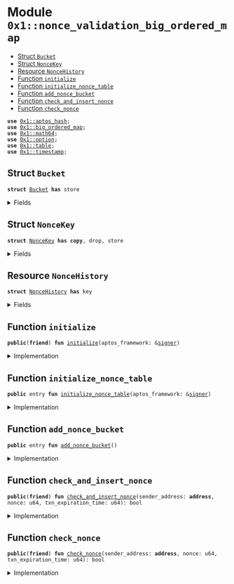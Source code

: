 
<a id="0x1_nonce_validation_big_ordered_map"></a>

# Module `0x1::nonce_validation_big_ordered_map`



-  [Struct `Bucket`](#0x1_nonce_validation_big_ordered_map_Bucket)
-  [Struct `NonceKey`](#0x1_nonce_validation_big_ordered_map_NonceKey)
-  [Resource `NonceHistory`](#0x1_nonce_validation_big_ordered_map_NonceHistory)
-  [Function `initialize`](#0x1_nonce_validation_big_ordered_map_initialize)
-  [Function `initialize_nonce_table`](#0x1_nonce_validation_big_ordered_map_initialize_nonce_table)
-  [Function `add_nonce_bucket`](#0x1_nonce_validation_big_ordered_map_add_nonce_bucket)
-  [Function `check_and_insert_nonce`](#0x1_nonce_validation_big_ordered_map_check_and_insert_nonce)
-  [Function `check_nonce`](#0x1_nonce_validation_big_ordered_map_check_nonce)


<pre><code><b>use</b> <a href="../../aptos-stdlib/../move-stdlib/doc/hash.md#0x1_aptos_hash">0x1::aptos_hash</a>;
<b>use</b> <a href="big_ordered_map.md#0x1_big_ordered_map">0x1::big_ordered_map</a>;
<b>use</b> <a href="../../aptos-stdlib/doc/math64.md#0x1_math64">0x1::math64</a>;
<b>use</b> <a href="../../aptos-stdlib/../move-stdlib/doc/option.md#0x1_option">0x1::option</a>;
<b>use</b> <a href="../../aptos-stdlib/doc/table.md#0x1_table">0x1::table</a>;
<b>use</b> <a href="timestamp.md#0x1_timestamp">0x1::timestamp</a>;
</code></pre>



<a id="0x1_nonce_validation_big_ordered_map_Bucket"></a>

## Struct `Bucket`



<pre><code><b>struct</b> <a href="nonce_validation_big_ordered_map.md#0x1_nonce_validation_big_ordered_map_Bucket">Bucket</a> <b>has</b> store
</code></pre>



<details>
<summary>Fields</summary>


<dl>
<dt>
<code>lowest_expiration_time: u64</code>
</dt>
<dd>

</dd>
<dt>
<code>nonces: <a href="big_ordered_map.md#0x1_big_ordered_map_BigOrderedMap">big_ordered_map::BigOrderedMap</a>&lt;<a href="nonce_validation_big_ordered_map.md#0x1_nonce_validation_big_ordered_map_NonceKey">nonce_validation_big_ordered_map::NonceKey</a>, u64&gt;</code>
</dt>
<dd>

</dd>
</dl>


</details>

<a id="0x1_nonce_validation_big_ordered_map_NonceKey"></a>

## Struct `NonceKey`



<pre><code><b>struct</b> <a href="nonce_validation_big_ordered_map.md#0x1_nonce_validation_big_ordered_map_NonceKey">NonceKey</a> <b>has</b> <b>copy</b>, drop, store
</code></pre>



<details>
<summary>Fields</summary>


<dl>
<dt>
<code>sender_address: <b>address</b></code>
</dt>
<dd>

</dd>
<dt>
<code>nonce: u64</code>
</dt>
<dd>

</dd>
</dl>


</details>

<a id="0x1_nonce_validation_big_ordered_map_NonceHistory"></a>

## Resource `NonceHistory`



<pre><code><b>struct</b> <a href="nonce_validation_big_ordered_map.md#0x1_nonce_validation_big_ordered_map_NonceHistory">NonceHistory</a> <b>has</b> key
</code></pre>



<details>
<summary>Fields</summary>


<dl>
<dt>
<code>nonce_table: <a href="../../aptos-stdlib/doc/table.md#0x1_table_Table">table::Table</a>&lt;u64, <a href="nonce_validation_big_ordered_map.md#0x1_nonce_validation_big_ordered_map_Bucket">nonce_validation_big_ordered_map::Bucket</a>&gt;</code>
</dt>
<dd>

</dd>
<dt>
<code>next_key: u64</code>
</dt>
<dd>

</dd>
</dl>


</details>

<a id="0x1_nonce_validation_big_ordered_map_initialize"></a>

## Function `initialize`



<pre><code><b>public</b>(<b>friend</b>) <b>fun</b> <a href="nonce_validation_big_ordered_map.md#0x1_nonce_validation_big_ordered_map_initialize">initialize</a>(aptos_framework: &<a href="../../aptos-stdlib/../move-stdlib/doc/signer.md#0x1_signer">signer</a>)
</code></pre>



<details>
<summary>Implementation</summary>


<pre><code><b>public</b>(<b>friend</b>) <b>fun</b> <a href="nonce_validation_big_ordered_map.md#0x1_nonce_validation_big_ordered_map_initialize">initialize</a>(aptos_framework: &<a href="../../aptos-stdlib/../move-stdlib/doc/signer.md#0x1_signer">signer</a>) {
    <a href="nonce_validation_big_ordered_map.md#0x1_nonce_validation_big_ordered_map_initialize_nonce_table">initialize_nonce_table</a>(aptos_framework);
}
</code></pre>



</details>

<a id="0x1_nonce_validation_big_ordered_map_initialize_nonce_table"></a>

## Function `initialize_nonce_table`



<pre><code><b>public</b> entry <b>fun</b> <a href="nonce_validation_big_ordered_map.md#0x1_nonce_validation_big_ordered_map_initialize_nonce_table">initialize_nonce_table</a>(aptos_framework: &<a href="../../aptos-stdlib/../move-stdlib/doc/signer.md#0x1_signer">signer</a>)
</code></pre>



<details>
<summary>Implementation</summary>


<pre><code><b>public</b> entry <b>fun</b> <a href="nonce_validation_big_ordered_map.md#0x1_nonce_validation_big_ordered_map_initialize_nonce_table">initialize_nonce_table</a>(aptos_framework: &<a href="../../aptos-stdlib/../move-stdlib/doc/signer.md#0x1_signer">signer</a>) {
    <b>if</b> (!<b>exists</b>&lt;<a href="nonce_validation_big_ordered_map.md#0x1_nonce_validation_big_ordered_map_NonceHistory">NonceHistory</a>&gt;(@aptos_framework)) {
        <b>let</b> <a href="../../aptos-stdlib/doc/table.md#0x1_table">table</a> = <a href="../../aptos-stdlib/doc/table.md#0x1_table_new">table::new</a>();
        <b>let</b> nonce_history = <a href="nonce_validation_big_ordered_map.md#0x1_nonce_validation_big_ordered_map_NonceHistory">NonceHistory</a> {
            nonce_table: <a href="../../aptos-stdlib/doc/table.md#0x1_table">table</a>,
            next_key: 0,
        };
        // Question[Orderless]: We need <b>to</b> prefill this <a href="../../aptos-stdlib/doc/table.md#0x1_table">table</a> in the beginning, so that we pay for the intial storage cost
        // I'm not sure what's the best way <b>to</b> initialize. If we initialize the <a href="../../aptos-stdlib/doc/table.md#0x1_table">table</a> here, will it be only executed
        // in <a href="genesis.md#0x1_genesis">genesis</a>? If this function is executed only in <a href="genesis.md#0x1_genesis">genesis</a>, then will it run on mainnet when we release this feature?
        <b>move_to</b>&lt;<a href="nonce_validation_big_ordered_map.md#0x1_nonce_validation_big_ordered_map_NonceHistory">NonceHistory</a>&gt;(aptos_framework, nonce_history);
    };
}
</code></pre>



</details>

<a id="0x1_nonce_validation_big_ordered_map_add_nonce_bucket"></a>

## Function `add_nonce_bucket`



<pre><code><b>public</b> entry <b>fun</b> <a href="nonce_validation_big_ordered_map.md#0x1_nonce_validation_big_ordered_map_add_nonce_bucket">add_nonce_bucket</a>()
</code></pre>



<details>
<summary>Implementation</summary>


<pre><code><b>public</b> entry <b>fun</b> <a href="nonce_validation_big_ordered_map.md#0x1_nonce_validation_big_ordered_map_add_nonce_bucket">add_nonce_bucket</a>() <b>acquires</b> <a href="nonce_validation_big_ordered_map.md#0x1_nonce_validation_big_ordered_map_NonceHistory">NonceHistory</a> {
    <b>if</b> (<b>exists</b>&lt;<a href="nonce_validation_big_ordered_map.md#0x1_nonce_validation_big_ordered_map_NonceHistory">NonceHistory</a>&gt;(@aptos_framework)) {
        <b>let</b> nonce_history = <b>borrow_global_mut</b>&lt;<a href="nonce_validation_big_ordered_map.md#0x1_nonce_validation_big_ordered_map_NonceHistory">NonceHistory</a>&gt;(@aptos_framework);
        <b>if</b> (!<a href="../../aptos-stdlib/doc/table.md#0x1_table_contains">table::contains</a>(&nonce_history.nonce_table, nonce_history.next_key)) {
            // Question[Orderless]: Should we add some dummy entries <b>as</b> well?
            <a href="../../aptos-stdlib/doc/table.md#0x1_table_add">table::add</a>(&<b>mut</b> nonce_history.nonce_table, nonce_history.next_key, <a href="nonce_validation_big_ordered_map.md#0x1_nonce_validation_big_ordered_map_Bucket">Bucket</a> {
                lowest_expiration_time: <a href="timestamp.md#0x1_timestamp_now_seconds">timestamp::now_seconds</a>(),
                nonces: <a href="big_ordered_map.md#0x1_big_ordered_map_new">big_ordered_map::new</a>(),
            });
        };
        nonce_history.next_key = nonce_history.next_key + 1;
    };
}
</code></pre>



</details>

<a id="0x1_nonce_validation_big_ordered_map_check_and_insert_nonce"></a>

## Function `check_and_insert_nonce`



<pre><code><b>public</b>(<b>friend</b>) <b>fun</b> <a href="nonce_validation_big_ordered_map.md#0x1_nonce_validation_big_ordered_map_check_and_insert_nonce">check_and_insert_nonce</a>(sender_address: <b>address</b>, nonce: u64, txn_expiration_time: u64): bool
</code></pre>



<details>
<summary>Implementation</summary>


<pre><code><b>public</b>(<b>friend</b>) <b>fun</b> <a href="nonce_validation_big_ordered_map.md#0x1_nonce_validation_big_ordered_map_check_and_insert_nonce">check_and_insert_nonce</a>(
    sender_address: <b>address</b>,
    nonce: u64,
    txn_expiration_time: u64,
): bool <b>acquires</b> <a href="nonce_validation_big_ordered_map.md#0x1_nonce_validation_big_ordered_map_NonceHistory">NonceHistory</a> {
    <b>let</b> nonce_history = <b>borrow_global_mut</b>&lt;<a href="nonce_validation_big_ordered_map.md#0x1_nonce_validation_big_ordered_map_NonceHistory">NonceHistory</a>&gt;(@aptos_framework);
    <b>let</b> nonce_key = <a href="nonce_validation_big_ordered_map.md#0x1_nonce_validation_big_ordered_map_NonceKey">NonceKey</a> {
        sender_address,
        nonce,
    };
    <b>let</b> index = sip_hash_from_value(&nonce_key) % 50000;
    <b>if</b> (!<a href="../../aptos-stdlib/doc/table.md#0x1_table_contains">table::contains</a>(&nonce_history.nonce_table, index)) {
        <b>let</b> nonces = <a href="big_ordered_map.md#0x1_big_ordered_map_new">big_ordered_map::new</a>();
        <a href="big_ordered_map.md#0x1_big_ordered_map_upsert">big_ordered_map::upsert</a>(&<b>mut</b> nonces, nonce_key, txn_expiration_time);
        <a href="../../aptos-stdlib/doc/table.md#0x1_table_add">table::add</a>(&<b>mut</b> nonce_history.nonce_table, index, <a href="nonce_validation_big_ordered_map.md#0x1_nonce_validation_big_ordered_map_Bucket">Bucket</a> {
            lowest_expiration_time: txn_expiration_time,
            nonces: nonces,
        });
        <b>return</b> <b>true</b>
    };
    <b>let</b> bucket = <a href="../../aptos-stdlib/doc/table.md#0x1_table_borrow_mut">table::borrow_mut</a>(&<b>mut</b> nonce_history.nonce_table, index);
    <b>if</b> (<a href="../../aptos-stdlib/../move-stdlib/doc/option.md#0x1_option_is_some">option::is_some</a>(&<a href="big_ordered_map.md#0x1_big_ordered_map_upsert">big_ordered_map::upsert</a>(&<b>mut</b> bucket.nonces, nonce_key, txn_expiration_time))) {
        <b>return</b> <b>false</b>
    };
    bucket.lowest_expiration_time = <b>min</b>(bucket.lowest_expiration_time, txn_expiration_time);
    // <b>let</b> current_time = <a href="timestamp.md#0x1_timestamp_now_seconds">timestamp::now_seconds</a>();
    // <b>if</b> (current_time &gt; bucket.lowest_expiration_time && big_ordered_map::length(&bucket.nonces) &gt; 10) {
    //     // There is an expired nonce. Remove the expired nonces.
    //     <b>let</b> new_bucket = <a href="nonce_validation_big_ordered_map.md#0x1_nonce_validation_big_ordered_map_Bucket">Bucket</a> {
    //         lowest_expiration_time: txn_expiration_time,
    //         nonces: <a href="big_ordered_map.md#0x1_big_ordered_map_new">big_ordered_map::new</a>(),
    //     };
    //     <b>let</b> i = 0;
    //     <b>let</b> len = big_ordered_map::length(&bucket.nonces);
    //     <b>while</b> (i &lt; len) {
    //         <b>let</b> (cur_nonce_key, cur_txn_expiration_time) = <a href="big_ordered_map.md#0x1_big_ordered_map_pop_front">big_ordered_map::pop_front</a>(&<b>mut</b> bucket.nonces);
    //         <b>if</b> (current_time &lt;= cur_txn_expiration_time) {
    //             <a href="big_ordered_map.md#0x1_big_ordered_map_add">big_ordered_map::add</a>(&<b>mut</b> new_bucket.nonces, cur_nonce_key, cur_txn_expiration_time);
    //             new_bucket.lowest_expiration_time = <b>min</b>(new_bucket.lowest_expiration_time, cur_txn_expiration_time);
    //         };
    //         i = i + 1;
    //     };
    //     *<a href="../../aptos-stdlib/doc/table.md#0x1_table_borrow_mut">table::borrow_mut</a>(&<b>mut</b> nonce_history.nonce_table, index) = new_bucket;
    // };
    <b>return</b> <b>true</b>
}
</code></pre>



</details>

<a id="0x1_nonce_validation_big_ordered_map_check_nonce"></a>

## Function `check_nonce`



<pre><code><b>public</b>(<b>friend</b>) <b>fun</b> <a href="nonce_validation_big_ordered_map.md#0x1_nonce_validation_big_ordered_map_check_nonce">check_nonce</a>(sender_address: <b>address</b>, nonce: u64, txn_expiration_time: u64): bool
</code></pre>



<details>
<summary>Implementation</summary>


<pre><code><b>public</b>(<b>friend</b>) <b>fun</b> <a href="nonce_validation_big_ordered_map.md#0x1_nonce_validation_big_ordered_map_check_nonce">check_nonce</a>(
    sender_address: <b>address</b>,
    nonce: u64,
    txn_expiration_time: u64,
): bool <b>acquires</b> <a href="nonce_validation_big_ordered_map.md#0x1_nonce_validation_big_ordered_map_NonceHistory">NonceHistory</a> {
    <b>let</b> nonce_key = <a href="nonce_validation_big_ordered_map.md#0x1_nonce_validation_big_ordered_map_NonceKey">NonceKey</a> {
        sender_address,
        nonce,
    };
    <b>let</b> <a href="../../aptos-stdlib/../move-stdlib/doc/hash.md#0x1_hash">hash</a> = sip_hash_from_value(&nonce_key);
    <b>let</b> index = <a href="../../aptos-stdlib/../move-stdlib/doc/hash.md#0x1_hash">hash</a> % 50000;
    <b>let</b> nonce_history = <b>borrow_global</b>&lt;<a href="nonce_validation_big_ordered_map.md#0x1_nonce_validation_big_ordered_map_NonceHistory">NonceHistory</a>&gt;(@aptos_framework);
    <b>if</b> (<a href="../../aptos-stdlib/doc/table.md#0x1_table_contains">table::contains</a>(&nonce_history.nonce_table, index)) {
        <b>if</b> (<a href="big_ordered_map.md#0x1_big_ordered_map_contains">big_ordered_map::contains</a>(&<a href="../../aptos-stdlib/doc/table.md#0x1_table_borrow">table::borrow</a>(&nonce_history.nonce_table, index).nonces, &nonce_key)) {
            <b>return</b> <b>false</b>
        }
    };
    <b>true</b>
}
</code></pre>



</details>


[move-book]: https://aptos.dev/move/book/SUMMARY
